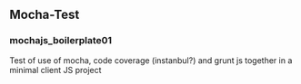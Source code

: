 ## Mocha-Test
### mochajs_boilerplate01

Test of use of mocha, code coverage (instanbul?) and grunt js together in a minimal client JS project